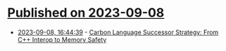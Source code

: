 # [Published on 2023-09-08](index.md)

* [2023-09-08, 16:44:39](https://lobste.rs/s/ur80zz/carbon_language_successor_strategy_from) - [Carbon Language Successor Strategy: From C++ Interop to Memory Safety](https://www.youtube.com/watch?v=1ZTJ9omXOQ0)
